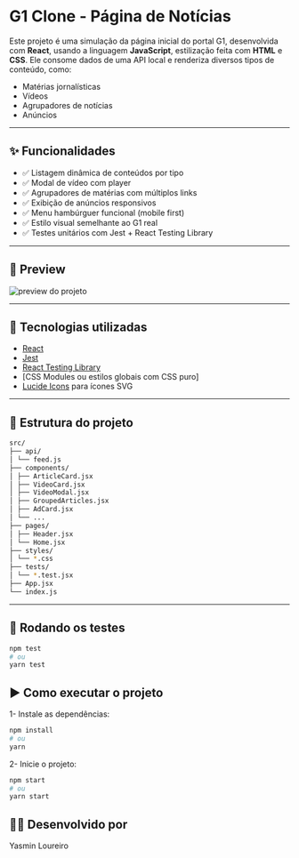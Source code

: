 # G1 Clone - Página de Notícias

Este projeto é uma simulação da página inicial do portal G1, desenvolvida com **React**, usando a linguagem **JavaScript**, estilização feita com **HTML** e **CSS**. Ele consome dados de uma API local e renderiza diversos tipos de conteúdo, como:

- Matérias jornalísticas
- Vídeos
- Agrupadores de notícias
- Anúncios

---

## ✨ Funcionalidades

- ✅ Listagem dinâmica de conteúdos por tipo
- ✅ Modal de vídeo com player
- ✅ Agrupadores de matérias com múltiplos links
- ✅ Exibição de anúncios responsivos
- ✅ Menu hambúrguer funcional (mobile first)
- ✅ Estilo visual semelhante ao G1 real
- ✅ Testes unitários com Jest + React Testing Library

---

## 📸 Preview

![preview do projeto](./preview.png)

---

## 🚀 Tecnologias utilizadas

- [React](https://reactjs.org/)
- [Jest](https://jestjs.io/)
- [React Testing Library](https://testing-library.com/)
- [CSS Modules ou estilos globais com CSS puro]
- [Lucide Icons](https://lucide.dev/) para ícones SVG

---

## 📁 Estrutura do projeto
```bash
src/
├── api/
│ └── feed.js
├── components/
│ ├── ArticleCard.jsx
│ ├── VideoCard.jsx
│ ├── VideoModal.jsx
│ ├── GroupedArticles.jsx
│ ├── AdCard.jsx
│ └── ...
├── pages/
│ ├── Header.jsx
│ └── Home.jsx
├── styles/
│ └── *.css
├── tests/
│ └── *.test.jsx
├── App.jsx
└── index.js
```
---

## 🧪 Rodando os testes
```bash
npm test
# ou
yarn test
```

## ▶️ Como executar o projeto
1- Instale as dependências:
```bash
npm install
# ou
yarn
```
2- Inicie o projeto:
```bash
npm start
# ou
yarn start
```
## 👩‍💻 Desenvolvido por
Yasmin Loureiro



